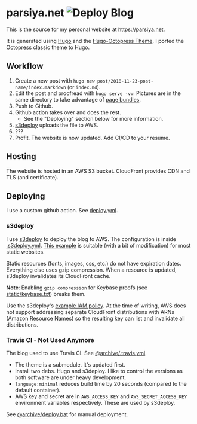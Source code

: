 # parsiya.net ![Deploy Blog](https://github.com/parsiya/parsiya.net/workflows/Deploy%20Blog/badge.svg)
This is the source for my personal website at https://parsiya.net.

It is generated using [Hugo][hugo] and the [Hugo-Octopress Theme][hugo-octopress].
I ported the [Octopress][octopress] classic theme to Hugo.

[hugo]: https://gohugo.io/
[hugo-octopress]: https://github./parsiya/hugo-octopress
[octopress]: https://github.com/octopress/octopress

## Workflow

1. Create a new post with `hugo new post/2018-11-23-post-name/index.markdown`
   (or `index.md`).
2. Edit the post and proofread with `hugo serve -vw`. Pictures are in the same
   directory to take advantage of [page bundles][page-bundles].
3. Push to Github.
4. Github action takes over and does the rest.
    * See the "Deploying" section below for more information.
5. [s3deploy][s3deploy] uploads the file to AWS.
6. ???
7. Profit. The website is now updated. Add CI/CD to your resume.

[page-bundles]: https://gohugo.io/content-management/page-bundles/
[s3deploy]: https://github.com/bep/s3deploy

## Hosting
The website is hosted in an AWS S3 bucket. CloudFront provides CDN and TLS (and
certificate).

## Deploying
I use a custom github action. See [deploy.yml](.github/workflows/deploy.yml).

### s3deploy
I use [s3deploy][s3deploy] to deploy the blog to AWS. The configuration is
inside [.s3deploy.yml](.s3deploy.yml). [This example][s3deploy-config] is
suitable (with a bit of modification) for most static websites.

[s3deploy-config]: https://github.com/bep/s3deploy#advanced-configuration

Static resources (fonts, images, css, etc.) do not have expiration dates.
Everything else uses gzip compression. When a resource is updated, s3deploy
invalidates its CloudFront cache.

**Note**: Enabling `gzip compression` for Keybase proofs (see
[static/keybase.txt](static/keybase.txt)) breaks them.

Use the s3deploy's [example IAM policy][s3deploy-iam]. At the time of writing,
AWS does not support addressing separate CloudFront distributions with ARNs
(Amazon Resource Names) so the resulting key can list and invalidate all
distributions.

[s3deploy-iam]: https://github.com/bep/s3deploy#cloudfront-cdn-cache-invalidation

### Travis CI - Not Used Anymore
The blog used to use Travis CI. See [@archive/.travis.yml](@archive/.travis.yml).

* The theme is a submodule. It's updated first.
* Install two debs. Hugo and s3deploy. I like to control the versions as both
  software are under heavy development.
* `language:minimal` reduces build time by 20 seconds (compared to the default
  container).
* AWS key and secret are in `AWS_ACCESS_KEY` and `AWS_SECRET_ACCESS_KEY`
  environment variables respectively. These are used by s3deploy.

See [@archive/deploy.bat](@archive/deploy.bat) for manual deployment.
